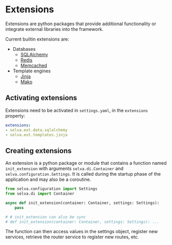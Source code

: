 # Extensions

Extensions are python packages that provide additional functionality or integrate
external libraries into the framework.

Current builtin extensions are:

- Databases
    - [SQLAlchemy](./sqlalchemy.md)
    - [Redis](./redis.md)
    - [Memcached](./memcached.md)
- Template engines
    - [Jinja](./jinja.md)
    - [Mako](./mako.md)

## Activating extensions

Extensions need to be activated in `settings.yaml`, in the `extensions` property:

```yaml
extensions:
- selva.ext.data.sqlalchemy
- selva.ext.templates.jinja
```

## Creating extensions

An extension is a python package or module that contains a function named `init_extension`
with arguments `selva.di.Container` and `selva.configuration.Settings`. It is called
during the startup phase of the application and may also be a coroutine.

```python
from selva.configuration import Settings
from selva.di import Container

async def init_extension(container: Container, settings: Settings):
    pass

# # init_extension can also be sync
# def init_extension(container: Container, settings: Settings): ...
```

The function can then access values in the settings object, register new services,
retrieve the router service to register new routes, etc.
